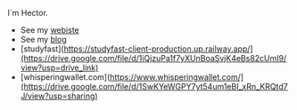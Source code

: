 I´m Hector.

* See my [webiste](https://hectoragvz.github.io/)
* See my [blog](https://hectoragvz.substack.com/)
* [studyfast](https://studyfast-client-production.up.railway.app/](https://drive.google.com/file/d/1iQjzuPa1f7yXUnBoaSvjK4eBs82cUmI9/view?usp=drive_link)
* [whisperingwallet.com](https://www.whisperingwallet.com/](https://drive.google.com/file/d/1SwKYeWGPY7yt54um1eBI_xRn_KRQtd7J/view?usp=sharing)
